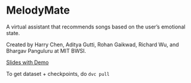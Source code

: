 # MelodyMate

A virtual assistant that recommends songs based on the user’s emotional state.

Created by Harry Chen, Aditya Gutti, Rohan Gaikwad, Richard Wu, and Bhargav Panguluru at MIT BWSI.

[Slides with Demo](slides.pdf)

To get dataset + checkpoints, do ```dvc pull```

